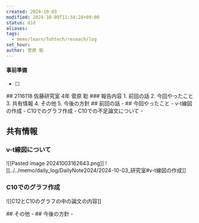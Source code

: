 ```yaml
---
created: 2024-10-03
modified: 2024-10-09T11:34:28+09:00
status: did
aliases: 
tags:
  - memo/learn/Tohtech/reseach/log
set_hour: 
author: 菅原 聡
---
```

#### 事前準備
- [ ] 
<div class="page-break" style="page-break-before: always;"></div>
## 2116118 佐藤研究室 4年 菅原 聡
### 報告内容
1. 前回の話
2. 今回やったこと
3. 共有情報
4. その他
5. 今後の方針
## 前回の話
- 
## 今回やったこと
- v-t線図の作成
- C10でのグラフ作成
- C10での不足論文について
- <div class="page-break" style="page-break-before: always;"></div>

## 共有情報
### v-t線図について

![[Pasted image 20241003162643.png]]
![[../../memo/daily_log/DailyNote2024/2024-10-03_研究室#v-t線図の作成]]

<div class="page-break" style="page-break-before: always;"></div>

### C10でのグラフ作成
![[C12とC10のグラフの中の論文の内容]]


<div class="page-break" style="page-break-before: always;"></div>
## その他
- 
## 今後の方針
- 